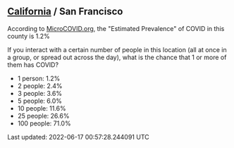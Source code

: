
## [California](/united-states/california) / San Francisco

According to [MicroCOVID.org](http://microcovid.org),
the "Estimated Prevalence" of COVID in this county is 1.2%

If you interact with a certain number of people in this location
(all at once in a group, or spread out across the day), what is the chance that
1 or more of them has COVID?

- 1 person: 1.2%
- 2 people: 2.4%
- 3 people: 3.6%
- 5 people: 6.0%
- 10 people: 11.6%
- 25 people: 26.6%
- 100 people: 71.0%

Last updated: 2022-06-17 00:57:28.244091 UTC
